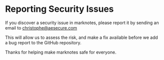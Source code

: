 # Reporting Security Issues

If you discover a security issue in marknotes, please report it by sending an email to christophe@aesecure.com

This will allow us to assess the risk, and make a fix available before we add a bug report to the GitHub repository.

Thanks for helping make marknotes safe for everyone.
